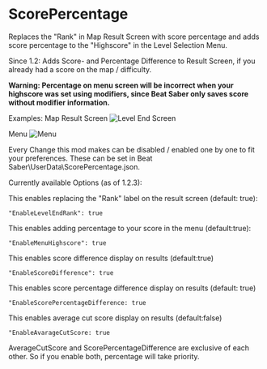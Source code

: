 # ScorePercentage
Replaces the "Rank" in Map Result Screen with score percentage and adds score percentage to the "Highscore" in the Level Selection Menu.

Since 1.2:
Adds Score- and Percentage Difference to Result Screen, if you already had a score on the map / difficulty.

**Warning: Percentage on menu screen will be incorrect when your highscore was set using modifiers, since Beat Saber only saves score without modifier information.**

Examples:
Map Result Screen
![Level End Screen](https://i.imgur.com/KwFLswL.jpg)


Menu
![Menu](https://i.imgur.com/7v8dYoo.jpg)


Every Change this mod makes can be disabled / enabled one by one to fit your preferences.
These can be set in Beat Saber\UserData\ScorePercentage.json.

Currently available Options (as of 1.2.3):

This enables replacing the "Rank" label on the result screen (default: true):

`"EnableLevelEndRank": true`

This enables adding percentage to your score in the menu (default:true):

`"EnableMenuHighscore": true`

This enables score difference display on results (default:true)

`"EnableScoreDifference": true`

This enables score percentage difference display on results (default: true)

`"EnableScorePercentageDifference: true`

This enables average cut score display on results (default:false)

`"EnableAvarageCutScore: true`

AverageCutScore and ScorePercentageDifference are exclusive of each other. So if you enable both, percentage will take priority.

